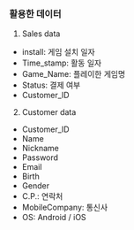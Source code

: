 ### 활용한 데이터
1. Sales data
* install: 게임 설치 일자
* Time_stamp: 활동 일자
* Game_Name: 플레이한 게임명
* Status: 결제 여부
* Customer_ID
2. Customer data
* Customer_ID
* Name
* Nickname
* Password
* Email
* Birth
* Gender
* C.P.: 연락처
* MobileCompany: 통신사
* OS: Android / iOS

